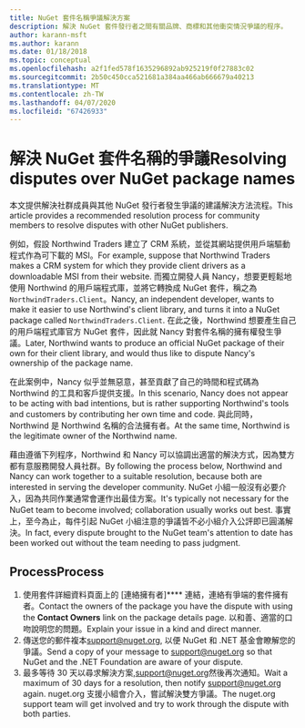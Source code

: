```yaml
---
title: NuGet 套件名稱爭議解決方案
description: 解決 NuGet 套件發行者之間有關品牌、商標和其他衝突情況爭議的程序。
author: karann-msft
ms.author: karann
ms.date: 01/18/2018
ms.topic: conceptual
ms.openlocfilehash: a2f1fed578f1635296892ab925219f0f27883c02
ms.sourcegitcommit: 2b50c450cca521681a384aa466ab666679a40213
ms.translationtype: MT
ms.contentlocale: zh-TW
ms.lasthandoff: 04/07/2020
ms.locfileid: "67426933"
---
```

# <a name="resolving-disputes-over-nuget-package-names"></a><span data-ttu-id="4abb7-103">解決 NuGet 套件名稱的爭議</span><span class="sxs-lookup"><span data-stu-id="4abb7-103">Resolving disputes over NuGet package names</span></span>

<span data-ttu-id="4abb7-104">本文提供解決社群成員與其他 NuGet 發行者發生爭議的建議解決方法流程。</span><span class="sxs-lookup"><span data-stu-id="4abb7-104">This article provides a recommended resolution process for community members to resolve disputes with other NuGet publishers.</span></span>

<span data-ttu-id="4abb7-105">例如，假設 Northwind Traders 建立了 CRM 系統，並從其網站提供用戶端驅動程式作為可下載的 MSI。</span><span class="sxs-lookup"><span data-stu-id="4abb7-105">For example, suppose that Northwind Traders makes a CRM system for which they provide client drivers as a downloadable MSI from their website.</span></span> <span data-ttu-id="4abb7-106">而獨立開發人員 Nancy，想要更輕鬆地使用 Northwind 的用戶端程式庫，並將它轉換成 NuGet 套件，稱之為 `NorthwindTraders.Client`。</span><span class="sxs-lookup"><span data-stu-id="4abb7-106">Nancy, an independent developer, wants to make it easier to use Northwind's client library, and turns it into a NuGet package called `NorthwindTraders.Client`.</span></span> <span data-ttu-id="4abb7-107">在此之後，Northwind 想要產生自己的用戶端程式庫官方 NuGet 套件，因此就 Nancy 對套件名稱的擁有權發生爭議。</span><span class="sxs-lookup"><span data-stu-id="4abb7-107">Later, Northwind wants to produce an official NuGet package of their own for their client library, and would thus like to dispute Nancy's ownership of the package name.</span></span>

<span data-ttu-id="4abb7-108">在此案例中，Nancy 似乎並無惡意，甚至貢獻了自己的時間和程式碼為 Northwind 的工具和客戶提供支援。</span><span class="sxs-lookup"><span data-stu-id="4abb7-108">In this scenario, Nancy does not appear to be acting with bad intentions, but is rather supporting Northwind's tools and customers by contributing her own time and code.</span></span> <span data-ttu-id="4abb7-109">與此同時，Northwind 是 Northwind 名稱的合法擁有者。</span><span class="sxs-lookup"><span data-stu-id="4abb7-109">At the same time, Northwind is the legitimate owner of the Northwind name.</span></span>

<span data-ttu-id="4abb7-110">藉由遵循下列程序，Northwind 和 Nancy 可以協調出適當的解決方式，因為雙方都有意服務開發人員社群。</span><span class="sxs-lookup"><span data-stu-id="4abb7-110">By following the process below, Northwind and Nancy can work together to a suitable resolution, because both are interested in serving the developer community.</span></span> <span data-ttu-id="4abb7-111">NuGet 小組一般沒有必要介入，因為共同作業通常會運作出最佳方案。</span><span class="sxs-lookup"><span data-stu-id="4abb7-111">It's typically not necessary for the NuGet team to become involved; collaboration usually works out best.</span></span> <span data-ttu-id="4abb7-112">事實上，至今為止，每件引起 NuGet 小組注意的爭議皆不必小組介入公評即已圓滿解決。</span><span class="sxs-lookup"><span data-stu-id="4abb7-112">In fact, every dispute brought to the NuGet team's attention to date has been worked out without the team needing to pass judgment.</span></span>

## <a name="process"></a><span data-ttu-id="4abb7-113">Process</span><span class="sxs-lookup"><span data-stu-id="4abb7-113">Process</span></span>

1. <span data-ttu-id="4abb7-114">使用套件詳細資料頁面上的 [連絡擁有者]\*\*\*\* 連結，連絡有爭端的套件擁有者。</span><span class="sxs-lookup"><span data-stu-id="4abb7-114">Contact the owners of the package you have the dispute with using the **Contact Owners** link on the package details page.</span></span> <span data-ttu-id="4abb7-115">以和善、適當的口吻說明您的問題。</span><span class="sxs-lookup"><span data-stu-id="4abb7-115">Explain your issue in a kind and direct manner.</span></span>
2. <span data-ttu-id="4abb7-116">傳送您的郵件複本[support@nuget.org](mailto:support@nuget.org), 以便 NuGet 和 .NET 基金會瞭解您的爭議。</span><span class="sxs-lookup"><span data-stu-id="4abb7-116">Send a copy of your message to [support@nuget.org](mailto:support@nuget.org) so that NuGet and the .NET Foundation are aware of your dispute.</span></span>
3. <span data-ttu-id="4abb7-117">最多等待 30 天以尋求解決方案,[support@nuget.org](mailto:support@nuget.org)然後再次通知。</span><span class="sxs-lookup"><span data-stu-id="4abb7-117">Wait a maximum of 30 days for a resolution, then notify [support@nuget.org](mailto:support@nuget.org) again.</span></span> <span data-ttu-id="4abb7-118">nuget.org 支援小組會介入，嘗試解決雙方爭議。</span><span class="sxs-lookup"><span data-stu-id="4abb7-118">The nuget.org support team will get involved and try to work through the dispute with both parties.</span></span>
